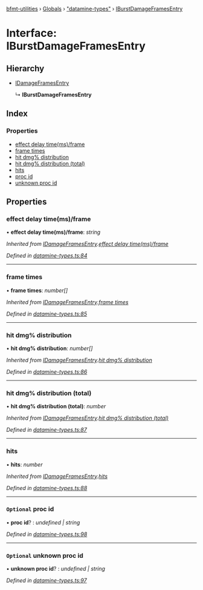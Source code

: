 [bfmt-utilities](../README.md) › [Globals](../globals.md) › ["datamine-types"](../modules/_datamine_types_.md) › [IBurstDamageFramesEntry](_datamine_types_.iburstdamageframesentry.md)

# Interface: IBurstDamageFramesEntry

## Hierarchy

* [IDamageFramesEntry](_datamine_types_.idamageframesentry.md)

  ↳ **IBurstDamageFramesEntry**

## Index

### Properties

* [effect delay time(ms)/frame](_datamine_types_.iburstdamageframesentry.md#effect-delay-time(ms)/frame)
* [frame times](_datamine_types_.iburstdamageframesentry.md#frame-times)
* [hit dmg% distribution](_datamine_types_.iburstdamageframesentry.md#hit-dmg%-distribution)
* [hit dmg% distribution (total)](_datamine_types_.iburstdamageframesentry.md#hit-dmg%-distribution-(total))
* [hits](_datamine_types_.iburstdamageframesentry.md#hits)
* [proc id](_datamine_types_.iburstdamageframesentry.md#optional-proc-id)
* [unknown proc id](_datamine_types_.iburstdamageframesentry.md#optional-unknown-proc-id)

## Properties

###  effect delay time(ms)/frame

• **effect delay time(ms)/frame**: *string*

*Inherited from [IDamageFramesEntry](_datamine_types_.idamageframesentry.md).[effect delay time(ms)/frame](_datamine_types_.idamageframesentry.md#effect-delay-time(ms)/frame)*

*Defined in [datamine-types.ts:84](https://github.com/BluuArc/bfmt-utilities/blob/dcfe900/src/datamine-types.ts#L84)*

___

###  frame times

• **frame times**: *number[]*

*Inherited from [IDamageFramesEntry](_datamine_types_.idamageframesentry.md).[frame times](_datamine_types_.idamageframesentry.md#frame-times)*

*Defined in [datamine-types.ts:85](https://github.com/BluuArc/bfmt-utilities/blob/dcfe900/src/datamine-types.ts#L85)*

___

###  hit dmg% distribution

• **hit dmg% distribution**: *number[]*

*Inherited from [IDamageFramesEntry](_datamine_types_.idamageframesentry.md).[hit dmg% distribution](_datamine_types_.idamageframesentry.md#hit-dmg%-distribution)*

*Defined in [datamine-types.ts:86](https://github.com/BluuArc/bfmt-utilities/blob/dcfe900/src/datamine-types.ts#L86)*

___

###  hit dmg% distribution (total)

• **hit dmg% distribution (total)**: *number*

*Inherited from [IDamageFramesEntry](_datamine_types_.idamageframesentry.md).[hit dmg% distribution (total)](_datamine_types_.idamageframesentry.md#hit-dmg%-distribution-(total))*

*Defined in [datamine-types.ts:87](https://github.com/BluuArc/bfmt-utilities/blob/dcfe900/src/datamine-types.ts#L87)*

___

###  hits

• **hits**: *number*

*Inherited from [IDamageFramesEntry](_datamine_types_.idamageframesentry.md).[hits](_datamine_types_.idamageframesentry.md#hits)*

*Defined in [datamine-types.ts:88](https://github.com/BluuArc/bfmt-utilities/blob/dcfe900/src/datamine-types.ts#L88)*

___

### `Optional` proc id

• **proc id**? : *undefined | string*

*Defined in [datamine-types.ts:98](https://github.com/BluuArc/bfmt-utilities/blob/dcfe900/src/datamine-types.ts#L98)*

___

### `Optional` unknown proc id

• **unknown proc id**? : *undefined | string*

*Defined in [datamine-types.ts:97](https://github.com/BluuArc/bfmt-utilities/blob/dcfe900/src/datamine-types.ts#L97)*
